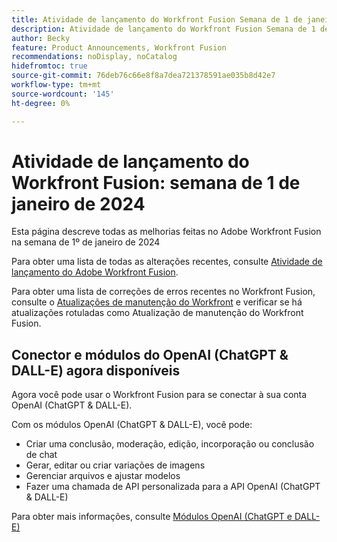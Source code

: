 ```yaml
---
title: Atividade de lançamento do Workfront Fusion Semana de 1 de janeiro de 2024
description: Atividade de lançamento do Workfront Fusion Semana de 1 de janeiro de 2024
author: Becky
feature: Product Announcements, Workfront Fusion
recommendations: noDisplay, noCatalog
hidefromtoc: true
source-git-commit: 76deb76c66e8f8a7dea721378591ae035b8d42e7
workflow-type: tm+mt
source-wordcount: '145'
ht-degree: 0%

---
```


# Atividade de lançamento do Workfront Fusion: semana de 1 de janeiro de 2024

Esta página descreve todas as melhorias feitas no Adobe Workfront Fusion na semana de 1º de janeiro de 2024

Para obter uma lista de todas as alterações recentes, consulte [Atividade de lançamento do Adobe Workfront Fusion](../../../product-announcements/product-releases/fusion-release-activity/fusion-release-activity.md).

Para obter uma lista de correções de erros recentes no Workfront Fusion, consulte o [Atualizações de manutenção do Workfront](https://experienceleague.adobe.com/docs/workfront-known-issues/releases/current-updates.html) e verificar se há atualizações rotuladas como Atualização de manutenção do Workfront Fusion.

## Conector e módulos do OpenAI (ChatGPT &amp; DALL-E) agora disponíveis

Agora você pode usar o Workfront Fusion para se conectar à sua conta OpenAI (ChatGPT &amp; DALL-E).

Com os módulos OpenAI (ChatGPT &amp; DALL-E), você pode:

* Criar uma conclusão, moderação, edição, incorporação ou conclusão de chat
* Gerar, editar ou criar variações de imagens
* Gerenciar arquivos e ajustar modelos
* Fazer uma chamada de API personalizada para a API OpenAI (ChatGPT &amp; DALL-E)

Para obter mais informações, consulte [Módulos OpenAI (ChatGPT e DALL-E)](/help/quicksilver/workfront-fusion/apps-and-their-modules/openai-chatgpt-modules.md)

